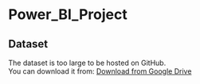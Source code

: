 # Power_BI_Project
## Dataset
The dataset is too large to be hosted on GitHub.  
You can download it from: [Download from Google Drive](https://drive.google.com/drive/folders/1ojm9aKRZVvNNWZ-XgRi-jPdD6wgwTzJC?usp=drive_link)
